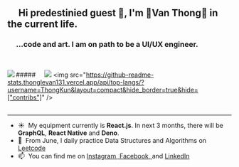 ## &nbsp;&nbsp;&nbsp;&nbsp;&nbsp;Hi predestinied guest 🙏, I'm 🌌Van Thong🌌 in the current life.

### &nbsp;&nbsp;&nbsp;&nbsp;&nbsp;...code and art. I am on path to be a UI/UX engineer. 
<br/>

#####&nbsp;&nbsp;&nbsp;&nbsp;&nbsp;<img src="https://komarev.com/ghpvc/?username=ThongKun" />
<a>
  <img align="left" src="https://github-readme-stats.thonglevan131.vercel.app/api?username=ThongKun&count_private=true&show_icons=true&hide_border=true&hide_rank=true" />
</a>
<a>
  <img src="https://github-readme-stats.thonglevan131.vercel.app/api/top-langs/?username=ThongKun&layout=compact&hide_border=true&hide=["contribs"]" />
</a>
<br/>
<br/>




---
- ☀&nbsp;&nbsp;My equipment currently is <b>React.js</b>. In next 3 months, there will be <b>GraphQL</b>, <b>React Native</b> and <b>Deno</b>.
- 🎁&nbsp;&nbsp;From June, I daily practice Data Structures and Algorithms on [Leetcode](https://leetcode.com/thonglevan131/)
- 📫&nbsp;&nbsp;You can find me on [Instagram, ](https://www.instagram.com/thong.leeee/)[Facebook, ](https://www.facebook.com/thong.levan.131/) and [LinkedIn](https://www.linkedin.com/in/vanthong-fe-engineer/)
<!--
**ThongKun/ThongKun** is a ✨ _special_ ✨ repository because its `README.md` (this file) appears on your GitHub profile.

Here are some ideas to get you started:

- 🔭 I’m currently working on ...
- 🌱 I’m currently learning ...
- 👯 I’m looking to collaborate on ...
- 🤔 I’m looking for help with ...
- 💬 Ask me about ...
- 📫 How to reach me: ...
- 😄 Pronouns: ...
- ⚡ Fun fact: ...
-->
